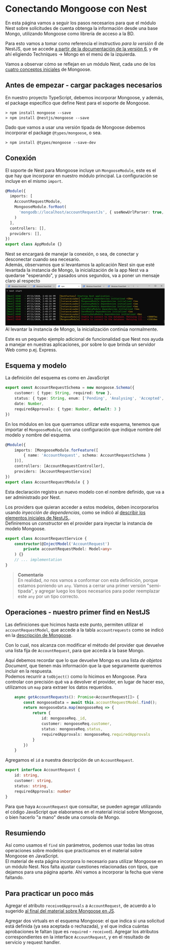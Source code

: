 # Conectando Mongoose con Nest
En esta página vamos a seguir los pasos necesarios para que el módulo Nest sobre solicitudes de cuenta obtenga la información desde una base Mongo, utilizando Mongoose como librería de acceso a la BD.

Para esto vamos a tomar como referencia el instructivo _para la versión 6_ de NestJS, que se accede [a partir de la documentación de la versión 6](https://docs.nestjs.com/v6/), y de ahí eligiendo Techniques -> Mongo en el menú de la izquierda.

Vamos a observar cómo se reflejan en un módulo Nest, cada uno de los [cuatro conceptos iniciales](../mongoose/mongoose-cuatro-conceptos.md) de Mongoose.


## Antes de empezar - cargar packages necesarios
En nuestro proyecto TypeScript, debemos incorporar Mongoose, y además, el package específico que define Nest para el soporte de Mongoose.
```
> npm install mongoose --save
> npm install @nestjs/mongoose --save
```

Dado que vamos a usar una versión tipada de Mongoose debemos incorporar el package `@types/mongoose`, o sea.
```
> npm install @types/mongoose --save-dev
```


## Conexión
El soporte de Nest para Mongoose incluye un `MongooseModule`, este es el que hay que incorporar en nuestro módulo principal. La configuración se incluye en el mismo `import`.

``` typescript
@Module({
  imports: [
    AccountRequestModule, 
    MongooseModule.forRoot(
      'mongodb://localhost/accountRequestJs', { useNewUrlParser: true, useUnifiedTopology: true }
    )
  ],
  controllers: [],
  providers: [],
})
export class AppModule {}
```

Nest se encargará de manejar la conexión, o sea, de conectar y desconectar cuando sea necesario.  
Además, observamos que si levantamos la aplicación Nest sin que esté levantada la instancia de Mongo, la inicialización de la app Nest va a quedarse "esperando", y pasados unos segundos, va a poner un mensaje claro al respecto 
![esperando a Mongo](./images/waiting-for-mongo.jpg)
Al levantar la instancia de Mongo, la inicialización continúa normalmente.

Este es un pequeño ejemplo adicional de funcionalidad que Nest nos ayuda a manejar en nuestras aplicaciones, por sobre lo que brinda un servidor Web como p.ej. Express.


## Esquema y modelo
La definición del esquema es como en JavaScript
``` typescript
export const AccountRequestSchema = new mongoose.Schema({
    customer: { type: String, required: true },
    status: { type: String, enum: ['Pending', 'Analysing', 'Accepted', 'Rejected'] },
    date: Number,
    requiredApprovals: { type: Number, default: 3 }
})
```

En los módulos en los que querramos utilizar este esquema, tenemos que importar el `MongooseModule`, con una configuración que indique nombre del modelo y nombre del esquema.
``` typescript
@Module({
    imports: [MongooseModule.forFeature([
        { name: 'AccountRequest', schema: AccountRequestSchema }
    ])],
    controllers: [AccountRequestController],
    providers: [AccountRequestService]
})
export class AccountRequestModule { }
```
Esta declaración registra un nuevo modelo con el nombre definido, que va a ser administrado por Nest.

Los providers que quieran acceder a estos modelos, deben incorporarlos usando _inyección de dependencias_, como se indicó al [describir los elementos iniciales de NestJS.](../nestjs-basics/conceptos-iniciales.md).  
Definiremos un _constructor_ en el provider para inyectar la instancia de modelo Mongoose.
``` typescript
export class AccountRequestService {
    constructor(@InjectModel('AccountRequest') 
        private accountRequestModel: Model<any>
    ) {}
    // ... implementation
}
``` 

> **Comentario**  
> En realidad, _no_ nos vamos a conformar con esta definición, porque estamos poniendo un `any`. Vamos a cerrar una primer versión "semi-tipada", y agregar luego los tipos necesarios para poder reemplazar este `any` por un tipo correcto.


## Operaciones - nuestro primer find en NestJS
Las definiciones que hicimos hasta este punto, permiten utilizar el `accountRequestModel`, que accede a la tabla `accountrequests` como se indicó en la [descripción de Mongoose](../mongoose/mongoose-cuatro-conceptos.md).

Con lo cual, nos alcanza con modificar el método del provider que devuelve una lista fija de `AccountRequest`, para que acceda a la base Mongo.

Aquí debemos recordar que lo que devuelve Mongo es una lista _de objetos Document_, que tienen más información que la que seguramente queremos incluir en la respuesta.  
Podemos recurrir a `toObject()` como lo hicimos en Mongoose. Para controlar con precisión qué va a devolver el provider, en lugar de hacer eso, utilizamos un `map` para extraer los datos requeridos.

``` typescript
    async getAccountRequests(): Promise<AccountRequest[]> {
        const mongooseData = await this.accountRequestModel.find();
        return mongooseData.map(mongooseReq => {
            return {
                id: mongooseReq._id,
                customer: mongooseReq.customer,
                status: mongooseReq.status,
                requiredApprovals: mongooseReq.requiredApprovals
            }
        })
    }
```

Agregamos el `id` a nuestra descripción de un `AccountRequest`.
``` typescript
export interface AccountRequest {
    id: string,
    customer: string,
    status: string,
    requiredApprovals: number
}
```

Para que haya `AccountRequest` que consultar, se pueden agregar utilizando el código JavaScript que elaboramos en el material inicial sobre Mongoose, o bien hacerlo "a mano" desde una consola de Mongo.


## Resumiendo
Así como usamos el `find` sin parámetros, podemos usar todas las otras operaciones sobre modelos que practicamos en el material sobre Mongoose en JavaScript.  
El material de esta página incorpora lo necesario para utilizar Mongoose en un módulo Nest. 
Nos falta ajustar cuestiones relacionadas con tipos, que dejamos para una página aparte. Ahí vamos a incorporar la fecha que viene faltando.


## Para practicar un poco más
Agregar el atributo `receivedApprovals` a `AccountRequest`, de acuerdo a lo sugerido [al final del material sobre Mongoose en JS](../mongoose/esquema-avanzados).

Agregar dos virtuals en el esquema Mongoose: el que indica si una solicitud está definida (ya sea aceptada o rechazada), y el que indica cuántas aprobaciones le faltan (que es `required` - `received`). Agregar los atributos correspondientes en la interface `AccountRequest`, y en el resultado de servicio y request handler.

